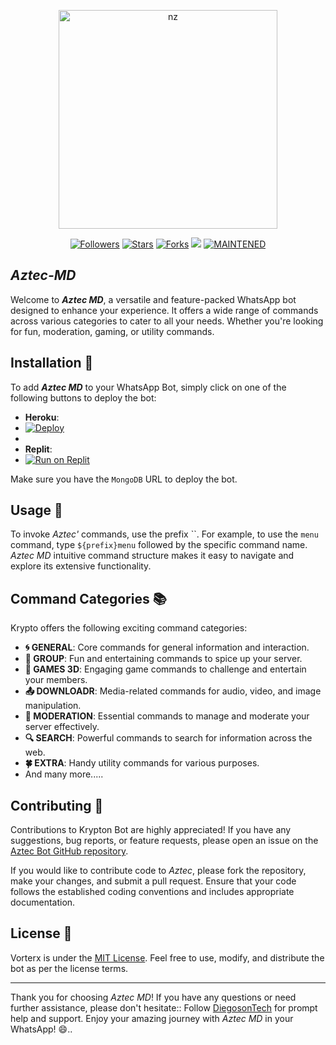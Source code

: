 <p align="center">
<img src="https://repository-images.githubusercontent.com/292765152/b5b54c80-ef19-11ea-9998-10a88f042830" alt="nz" width="350"/>
</p>
</p>
<p align="center">
<a href="https://github.com/DiegosonTech?tab=followers"><img title="Followers" src="https://img.shields.io/github/followers/DiegosonTech?color=blue&style=flat-square"></a>
<a href="https://github.com/Vorterx/Aztec-MD/stargazers/"><img title="Stars" src="https://img.shields.io/github/stars/Vorterx/Aztec-MD?color=red&style=flat-square"></a>
<a href="https://github.com/Vorterx/Aztec-MD/network/members"><img title="Forks" src="https://img.shields.io/github/forks/Vorterx/Aztec-MD?color=red&style=flat-square"></a>
<img src="https://hits.seeyoufarm.com/api/count/incr/badge.svg?url=https%3A%2F%2Fgithub.com%2FVorterx%2FvAztec-MD&count_bg=%2379C83D&title_bg=%23555555&icon=probot.svg&icon_color=%2300FF6D&title=Touches&edge_flat=false"/></a>
<a href="#"><img title="MAINTENED" src="https://img.shields.io/badge/MAINTENED-YES-blue.svg"></a>
</p>

## ***Aztec-MD***

Welcome to ***Aztec MD***, a versatile and feature-packed WhatsApp bot designed to enhance your experience. lt offers a wide range of commands across various categories to cater to all your needs. Whether you're looking for fun, moderation, gaming, or utility commands.

## Installation 🚀

To add ***Aztec MD*** to your WhatsApp Bot, simply click on one of the following buttons to deploy the bot:

- **Heroku**:
- [![Deploy](https://www.herokucdn.com/deploy/button.svg)](https://github.com/Vorterx/Aztec-MD)
- 
- **Replit**:
- [![Run on Replit](https://replit.com/badge/github/your-username/your-repo)](https://replit.com/github/Vorterx/Aztec-MD)

Make sure you have the ```MongoDB``` URL to deploy the bot.

## Usage 📝

To invoke *Aztec'* commands, use the prefix ``. For example, to use the `menu` command, type `${prefix}menu` followed by the specific command name. *Aztec MD* intuitive command structure makes it easy to navigate and explore its extensive functionality.

## Command Categories 📚

Krypto offers the following exciting command categories:

- **🌀 GENERAL**: Core commands for general information and interaction.
- **🎴 GROUP**: Fun and entertaining commands to spice up your server.
- **🔮 GAMES 3D**: Engaging game commands to challenge and entertain your members.
- **📤 DOWNLOADR**: Media-related commands for audio, video, and image manipulation.
- **👑 MODERATION**: Essential commands to manage and moderate your server effectively.
- **🔍 SEARCH**: Powerful commands to search for information across the web.
- **🍀 EXTRA**: Handy utility commands for various purposes.
- And many more.....

## Contributing 🤝

Contributions to Krypton Bot are highly appreciated! If you have any suggestions, bug reports, or feature requests, please open an issue on the [Aztec Bot GitHub repository](https://github.com/Vorterx).

If you would like to contribute code to *Aztec*, please fork the repository, make your changes, and submit a pull request. Ensure that your code follows the established coding conventions and includes appropriate documentation.

## License 📜

Vorterx is under the [MIT License](LICENSE). Feel free to use, modify, and distribute the bot as per the license terms.

---

Thank you for choosing *Aztec MD*! If you have any questions or need further assistance, please don't hesitate:: Follow [DiegosonTech](https://github.com/DiegosonTech) for prompt help and support. Enjoy your amazing journey with *Aztec MD* in your WhatsApp! 😄..
